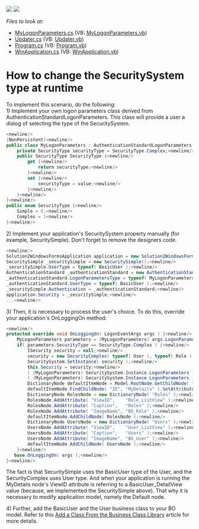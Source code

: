 <!-- default badges list -->
[![](https://img.shields.io/badge/Open_in_DevExpress_Support_Center-FF7200?style=flat-square&logo=DevExpress&logoColor=white)](https://supportcenter.devexpress.com/ticket/details/E316)
[![](https://img.shields.io/badge/📖_How_to_use_DevExpress_Examples-e9f6fc?style=flat-square)](https://docs.devexpress.com/GeneralInformation/403183)
<!-- default badges end -->
<!-- default file list -->
*Files to look at*:

* [MyLogonParameters.cs](./CS/Solution2.Module/MyLogonParameters.cs) (VB: [MyLogonParameters.vb](./VB/Solution2.Module/MyLogonParameters.vb))
* [Updater.cs](./CS/Solution2.Module/Updater.cs) (VB: [Updater.vb](./VB/Solution2.Module/Updater.vb))
* [Program.cs](./CS/Solution2.Win/Program.cs) (VB: [Program.vb](./VB/Solution2.Win/Program.vb))
* [WinApplication.cs](./CS/Solution2.Win/WinApplication.cs) (VB: [WinApplication.vb](./VB/Solution2.Win/WinApplication.vb))
<!-- default file list end -->
# How to change the SecuritySystem type at runtime


<p>To implement this scenario, do the following:<br />
1) Implement your own logon parameters class derived from AuthenticationStandardLogonParameters. This class will provide a user a dialog of selecting the type of the SecuritySystem.<br />


```cs
<newline/>
[NonPersistent]<newline/>
public class MyLogonParameters : AuthenticationStandardLogonParameters {<newline/>
    private SecurityType securityType = SecurityType.Complex;<newline/>
    public SecurityType SecurityType {<newline/>
        get {<newline/>
            return securityType;<newline/>
        }<newline/>
        set {<newline/>
            securityType = value;<newline/>
        }<newline/>
    }<newline/>
}<newline/>
public enum SecurityType {<newline/>
    Simple = 0,<newline/>
    Complex = 1<newline/>
}<newline/>

```

</p><p>2) Implement your application's SecuritySystem property manually (for example, SecuritySimple). Don't forget to remove the designers code.     <br />


```cs
<newline/>
Solution2WindowsFormsApplication application = new Solution2WindowsFormsApplication();<newline/>
SecuritySimple _securitySimple = new SecuritySimple();<newline/>
_securitySimple.UserType = typeof( BasicUser );<newline/>
AuthenticationStandard _authenticationStandard = new AuthenticationStandard();<newline/>
_authenticationStandard.LogonParametersType = typeof( MyLogonParameters );<newline/>
_authenticationStandard.UserType = typeof( BasicUser );<newline/>
_securitySimple.Authentication = _authenticationStandard;<newline/>
application.Security = _securitySimple;<newline/>
...<newline/>

```

</p><p>3) Then, it is necessary to process the user's choice. To do this, override your application's OnLoggingOn method:<br />


```cs
<newline/>
protected override void OnLoggingOn( LogonEventArgs args ) {<newline/>
    MyLogonParameters parameters = (MyLogonParameters) args.LogonParameters;<newline/>
    if( parameters.SecurityType == SecurityType.Complex ) {<newline/>
        ISecurity security = null;<newline/>
        security = new SecurityComplex( typeof( User ), typeof( Role ), new AuthenticationStandard( typeof( User ), parameters.GetType() ) );<newline/>
        SecuritySystem.SetInstance( security );<newline/>
        this.Security = security;<newline/>
        ( (MyLogonParameters) SecuritySystem.Instance.LogonParameters ).UserName = parameters.UserName;<newline/>
        ( (MyLogonParameters) SecuritySystem.Instance.LogonParameters ).Password = parameters.Password;<newline/>
        DictionaryNode defaultItemNode = Model.RootNode.GetChildNode( "NavigationItems" ).FindChildNode( "ID", "Default" );<newline/>
        defaultItemNode.FindChildNode( "ID", "MyDetails" ).SetAttribute( "ViewID", "User_DetailView" );<newline/>
        DictionaryNode RolesNode = new DictionaryNode( "Roles" );<newline/>
        RolesNode.AddAttribute( "ViewID",    "Role_ListView" );<newline/>
        RolesNode.AddAttribute( "Caption",   "Roles" );<newline/>
        RolesNode.AddAttribute( "ImageName", "BO_Role" );<newline/>
        defaultItemNode.AddChildNode( RolesNode );<newline/>
        DictionaryNode UsersNode = new DictionaryNode( "Users" );<newline/>
        UsersNode.AddAttribute( "ViewID",    "User_ListView" );<newline/>
        UsersNode.AddAttribute( "Caption",   "Users" );<newline/>
        UsersNode.AddAttribute( "ImageName", "BO_User" );<newline/>
        defaultItemNode.AddChildNode( UsersNode );<newline/>
    }<newline/>
   base.OnLoggingOn( args );<newline/>
}<newline/>

```

The fact is that SecuritySimple uses the BasicUser type of the User, and the SecurityComplex uses User type. And when your application is running the MyDetails node's ViewID attribute is referring to a BasicUser_DetailView value (because, we implemented the SecuritySimple above). That why it is necessary to modify application model, namely the Default node.</p><p>4) Further, add the BasicUser and the User business class to your BO model. Refer to this <a href="http://documentation.devexpress.com/#Xaf/CustomDocument2721">Add a Class From the Business Class Library</a> article for more details.</p>

<br/>


